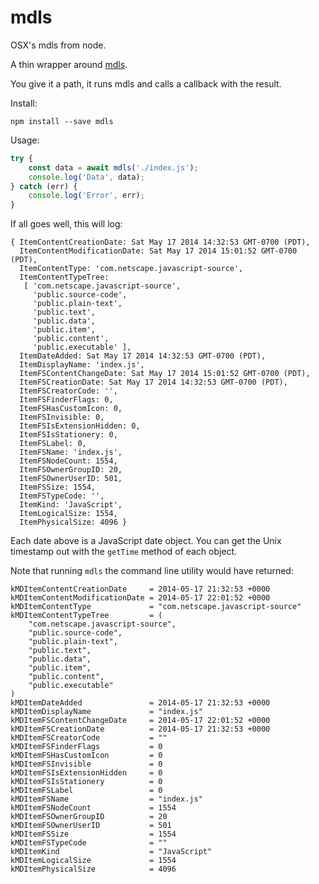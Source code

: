 # mdls

OSX's mdls from node.

A thin wrapper around [mdls](https://developer.apple.com/library/Mac/documentation/Darwin/Reference/ManPages/man1/mdls.1.html).

You give it a path, it runs mdls and calls a callback with the result.

Install:

`npm install --save mdls`

Usage:

```js
try {
    const data = await mdls('./index.js');
    console.log('Data', data);
} catch (err) {
    console.log('Error', err);
}
```

If all goes well, this will log:

```
{ ItemContentCreationDate: Sat May 17 2014 14:32:53 GMT-0700 (PDT),
  ItemContentModificationDate: Sat May 17 2014 15:01:52 GMT-0700 (PDT),
  ItemContentType: 'com.netscape.javascript-source',
  ItemContentTypeTree:
   [ 'com.netscape.javascript-source',
     'public.source-code',
     'public.plain-text',
     'public.text',
     'public.data',
     'public.item',
     'public.content',
     'public.executable' ],
  ItemDateAdded: Sat May 17 2014 14:32:53 GMT-0700 (PDT),
  ItemDisplayName: 'index.js',
  ItemFSContentChangeDate: Sat May 17 2014 15:01:52 GMT-0700 (PDT),
  ItemFSCreationDate: Sat May 17 2014 14:32:53 GMT-0700 (PDT),
  ItemFSCreatorCode: '',
  ItemFSFinderFlags: 0,
  ItemFSHasCustomIcon: 0,
  ItemFSInvisible: 0,
  ItemFSIsExtensionHidden: 0,
  ItemFSIsStationery: 0,
  ItemFSLabel: 0,
  ItemFSName: 'index.js',
  ItemFSNodeCount: 1554,
  ItemFSOwnerGroupID: 20,
  ItemFSOwnerUserID: 501,
  ItemFSSize: 1554,
  ItemFSTypeCode: '',
  ItemKind: 'JavaScript',
  ItemLogicalSize: 1554,
  ItemPhysicalSize: 4096 }
```

Each date above is a JavaScript date object. You can get the Unix timestamp out
with the `getTime` method of each object.

Note that running `mdls` the command line utility would have returned:

```
kMDItemContentCreationDate     = 2014-05-17 21:32:53 +0000
kMDItemContentModificationDate = 2014-05-17 22:01:52 +0000
kMDItemContentType             = "com.netscape.javascript-source"
kMDItemContentTypeTree         = (
    "com.netscape.javascript-source",
    "public.source-code",
    "public.plain-text",
    "public.text",
    "public.data",
    "public.item",
    "public.content",
    "public.executable"
)
kMDItemDateAdded               = 2014-05-17 21:32:53 +0000
kMDItemDisplayName             = "index.js"
kMDItemFSContentChangeDate     = 2014-05-17 22:01:52 +0000
kMDItemFSCreationDate          = 2014-05-17 21:32:53 +0000
kMDItemFSCreatorCode           = ""
kMDItemFSFinderFlags           = 0
kMDItemFSHasCustomIcon         = 0
kMDItemFSInvisible             = 0
kMDItemFSIsExtensionHidden     = 0
kMDItemFSIsStationery          = 0
kMDItemFSLabel                 = 0
kMDItemFSName                  = "index.js"
kMDItemFSNodeCount             = 1554
kMDItemFSOwnerGroupID          = 20
kMDItemFSOwnerUserID           = 501
kMDItemFSSize                  = 1554
kMDItemFSTypeCode              = ""
kMDItemKind                    = "JavaScript"
kMDItemLogicalSize             = 1554
kMDItemPhysicalSize            = 4096
```

